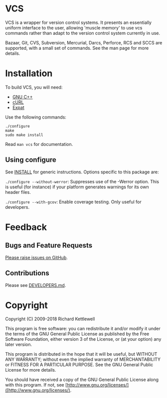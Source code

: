 # VCS

VCS is a wrapper for version control systems.  It presents an
essentially uniform interface to the user, allowing 'muscle memory' to
use vcs commands rather than adapt to the version control system
currently in use.

Bazaar, Git, CVS, Subversion, Mercurial, Darcs, Perforce, RCS and SCCS
are supported, with a small set of commands.  See the man page for
more details.

# Installation

To build VCS, you will need:

* [GNU C++](http://gcc.gnu.org/)
* [cURL](http://curl.haxx.se/)
* [Expat](http://expat.sourceforge.net/)

Use the following commands:

    ./configure
    make
    sudo make install

Read `man vcs` for documentation.

## Using configure

See [INSTALL](INSTALL) for generic instructions.  Options specific to this
package are:

`./configure --without-werror`: Suppresses use of the -Werror option.
This is useful (for instance) if your platform generates warnings for
its own header files.

`./configure --with-gcov`: Enable coverage testing.  Only useful for
developers.

# Feedback

## Bugs and Feature Requests

[Please raise issues on GitHub](https://github.com/ewxrjk/greenend-vcs/issues).

## Contributions

Please see [DEVELOPERS.md](DEVELOPERS.md).

# Copyright

Copyright (C) 2009-2018 Richard Kettlewell

This program is free software: you can redistribute it and/or modify
it under the terms of the GNU General Public License as published by
the Free Software Foundation, either version 3 of the License, or
(at your option) any later version.

This program is distributed in the hope that it will be useful,
but WITHOUT ANY WARRANTY; without even the implied warranty of
MERCHANTABILITY or FITNESS FOR A PARTICULAR PURPOSE.  See the
GNU General Public License for more details.

You should have received a copy of the GNU General Public License
along with this program.  If not, see [http://www.gnu.org/licenses/]([http://www.gnu.org/licenses/).

